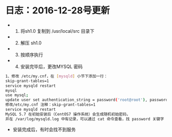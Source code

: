 # 日志：2016-12-28号更新

* 1. 将sh1.0 复制到 /usr/local/src 目录下
* 2. 解压 sh1.0
* 3. 按顺序执行
* 4. 安装完毕后，更改MYSQL 密码

```bash
1、修改 /etc/my.cnf，在 [mysqld] 小节下添加一行：
skip-grant-tables=1
service mysqld restart
mysql
use mysql;
update user set authentication_string = password('root@root'), password_expired = 'N', password_last_changed = now() where user = 'root';
修改/etc/my.cnf 注释：skip-grant-tables=1
service mysqld restart
MySQL 5.7 在初始安装后（CentOS7 操作系统）会生成随机初始密码，
并在 /var/log/mysqld.log 中有记录，可以通过 cat 命令查看，找 password 关键字
```
*   安装完成后，有时会找不到服务